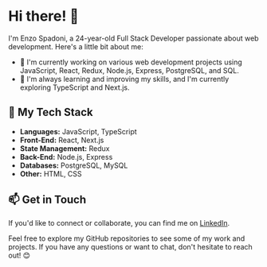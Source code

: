 # Hi there! 👋

I'm Enzo Spadoni, a 24-year-old Full Stack Developer passionate about web development. Here's a little bit about me:

- 🔭 I'm currently working on various web development projects using JavaScript, React, Redux, Node.js, Express, PostgreSQL, and SQL.
- 🌱 I'm always learning and improving my skills, and I'm currently exploring TypeScript and Next.js.

## 🚀 My Tech Stack

- **Languages:** JavaScript, TypeScript
- **Front-End:** React, Next.js
- **State Management:** Redux
- **Back-End:** Node.js, Express
- **Databases:** PostgreSQL, MySQL
- **Other:** HTML, CSS

## 📫 Get in Touch

If you'd like to connect or collaborate, you can find me on [LinkedIn](https://www.linkedin.com/in/enzo-spadoni-3a9700268/).

Feel free to explore my GitHub repositories to see some of my work and projects. If you have any questions or want to chat, don't hesitate to reach out! 😊
